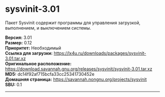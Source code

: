# sysvinit-3.01

Пакет Sysvinit содержит программы для управления загрузкой, выполнением, и выключением системы.

**Версия:** 3.01
<br />
**Размер:** 0.12
<br />
**Приоритет:** Необходимый
<br />
**Ссылка для загрузки:** https://lx4u.ru/downloads/packages/sysvinit-3.01.tar.xz
<br />
**Оригинальное расположение:** https://download.savannah.gnu.org/releases/sysvinit/sysvinit-3.01.tar.xz
<br />
**MD5:** dc14f92af715bcfa33cc25341730452e
<br />
**Домашняя страница:** https://savannah.nongnu.org/projects/sysvinit
        <br />**SBU:** 0.1

***
            